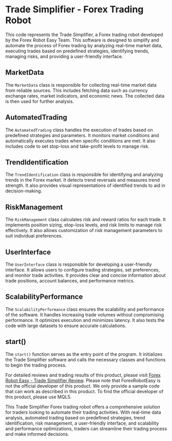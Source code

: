 # Trade Simplifier - Forex Trading Robot

This code represents the Trade Simplifier, a Forex trading robot developed by the Forex Robot Easy Team. This software is designed to simplify and automate the process of Forex trading by analyzing real-time market data, executing trades based on predefined strategies, identifying trends, managing risks, and providing a user-friendly interface.

## MarketData

The `MarketData` class is responsible for collecting real-time market data from reliable sources. This includes fetching data such as currency exchange rates, market indicators, and economic news. The collected data is then used for further analysis.

## AutomatedTrading

The `AutomatedTrading` class handles the execution of trades based on predefined strategies and parameters. It monitors market conditions and automatically executes trades when specific conditions are met. It also includes code to set stop-loss and take-profit levels to manage risk.

## TrendIdentification

The `TrendIdentification` class is responsible for identifying and analyzing trends in the Forex market. It detects trend reversals and measures trend strength. It also provides visual representations of identified trends to aid in decision-making.

## RiskManagement

The `RiskManagement` class calculates risk and reward ratios for each trade. It implements position sizing, stop-loss levels, and risk limits to manage risk effectively. It also allows customization of risk management parameters to suit individual preferences.

## UserInterface

The `UserInterface` class is responsible for developing a user-friendly interface. It allows users to configure trading strategies, set preferences, and monitor trade activities. It provides clear and concise information about trade positions, account balances, and performance metrics.

## ScalabilityPerformance

The `ScalabilityPerformance` class ensures the scalability and performance of the software. It handles increasing trade volumes without compromising performance. It optimizes execution and minimizes latency. It also tests the code with large datasets to ensure accurate calculations.

## start()

The `start()` function serves as the entry point of the program. It initializes the Trade Simplifier software and calls the necessary classes and functions to begin the trading process.

For detailed reviews and trading results of this product, please visit [Forex Robot Easy - Trade Simplifier Review](https://forexroboteasy.com/forex-robot-review/trade-simplifier-review-unbiased-look-at-forex-software/). Please note that ForexRobotEasy is not the official developer of this product. We only provide a sample code that can work as described in this product. To find the official developer of this product, please use MQL5.

This Trade Simplifier Forex trading robot offers a comprehensive solution for traders looking to automate their trading activities. With real-time data analysis, automated trading based on predefined strategies, trend identification, risk management, a user-friendly interface, and scalability and performance optimizations, traders can streamline their trading process and make informed decisions.
